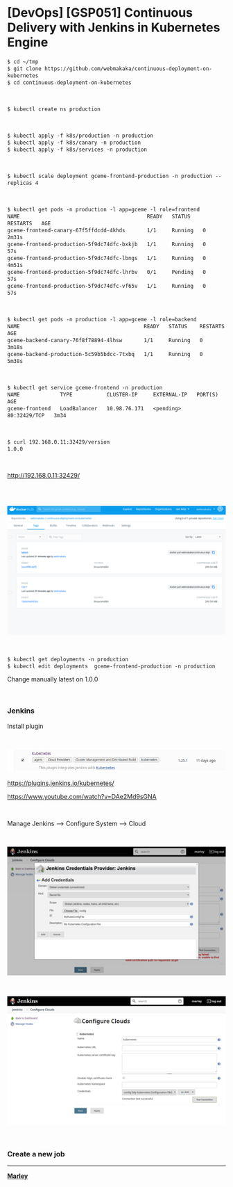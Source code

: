 # [DevOps] [GSP051] Continuous Delivery with Jenkins in Kubernetes Engine


    $ cd ~/tmp
    $ git clone https://github.com/webmakaka/continuous-deployment-on-kubernetes
    $ cd continuous-deployment-on-kubernetes

<br/>


    $ kubectl create ns production

<br/>

    $ kubectl apply -f k8s/production -n production
    $ kubectl apply -f k8s/canary -n production
    $ kubectl apply -f k8s/services -n production

<br/>

    $ kubectl scale deployment gceme-frontend-production -n production --replicas 4

<br/> 

    $ kubectl get pods -n production -l app=gceme -l role=frontend
    NAME                                         READY   STATUS    RESTARTS   AGE
    gceme-frontend-canary-67f5ffdcdd-4khds       1/1     Running   0          2m31s
    gceme-frontend-production-5f9dc74dfc-bxkjb   1/1     Running   0          57s
    gceme-frontend-production-5f9dc74dfc-lbngs   1/1     Running   0          4m51s
    gceme-frontend-production-5f9dc74dfc-lhrbv   0/1     Pending   0          57s
    gceme-frontend-production-5f9dc74dfc-vf65v   1/1     Running   0          57s


<br/>


    $ kubectl get pods -n production -l app=gceme -l role=backend
    NAME                                        READY   STATUS    RESTARTS   AGE
    gceme-backend-canary-76f8f78894-4lhsw       1/1     Running   0          3m18s
    gceme-backend-production-5c59b5bdcc-7txbq   1/1     Running   0          5m38s


<br/>

    $ kubectl get service gceme-frontend -n production
    NAME             TYPE           CLUSTER-IP     EXTERNAL-IP   PORT(S)        AGE
    gceme-frontend   LoadBalancer   10.98.76.171   <pending>     80:32429/TCP   3m34

<br/>

    $ curl 192.168.0.11:32429/version
    1.0.0

<br/>

http://192.168.0.11:32429/


<br/>

<br/>

![Application](/img/pic-local-01.png?raw=true)


<br/>

    $ kubectl get deployments -n production
    $ kubectl edit deployments  gceme-frontend-production -n production

Change manually latest on 1.0.0


<br/>

### Jenkins

Install plugin

<br/>

![Application](/img/pic-local-02.png?raw=true)

https://plugins.jenkins.io/kubernetes/

https://www.youtube.com/watch?v=DAe2Md9sGNA

<br/>

Manage Jenkins --> Configure System --> Cloud 


<br/>

![Application](/img/pic-local-03.png?raw=true)


<br/>

![Application](/img/pic-local-04.png?raw=true)


<br/>

### Create a new job



---



<a href="https://marley.org"><strong>Marley</strong></a>
